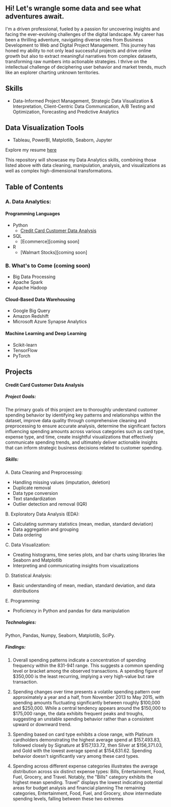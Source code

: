 ## Hi! Let's wrangle some data and see what adventures await.

I'm a driven professional, fueled by a passion for uncovering insights and facing the ever-evolving challenges of the digital landscape. My career has been a thrilling adventure, navigating diverse roles from Business Development to Web and Digital Project Management. This journey has honed my ability to not only lead successful projects and drive online growth but also to extract meaningful narratives from complex datasets, transforming raw numbers into actionable strategies. I thrive on the intellectual challenge of deciphering user behavior and market trends, much like an explorer charting unknown territories.

## Skills
- Data-Informed Project Management, Strategic Data Visualization & Interpretation, Client-Centric Data Communication, A/B Testing and Optimization, Forecasting and Predictive Analytics

## Data Visualization Tools
  - Tableau, PowerBI, Matplotlib, Seaborn, Jupyter
    
Explore my resume [here](link.com) 

This repository will showcase my Data Analytics skills, combining those listed above with data cleaning, manipulation, analysis, and visualizations as well as complex high-dimensional transformations.

## Table of Contents

### A. Data Analytics:
#### Programming Languages
  - Python
    - [Credit Card Customer Data Analysis](https://github.com/mariemckenziex/Data/blob/main/CreditCardDatAnalysis.ipynb)
  - SQL
    - [Ecommerce][coming soon]
  - R
    - [Walmart Stocks][coming soon]

### B. What's to Come (coming soon)
  - Big Data Processing
  - Apache Spark 
  - Apache Hadoop 

#### Cloud-Based Data Warehousing
  - Google Big Query 
  - Amazon Redshift
  - Microsoft Azure Synapse Analytics

#### Machine Learning and Deep Learning
  - Scikit-learn
  - TensorFlow
  - PyTorch

## Projects
#### Credit Card Customer Data Analysis
##### Project Goals:
The primary goals of this project are to thoroughly understand customer spending behavior by identifying key patterns and relationships within the dataset, improve data quality through comprehensive cleaning and preprocessing to ensure accurate analysis, determine the significant factors influencing spending amounts across various categories such as card type, expense type, and time, create insightful visualizations that effectively communicate spending trends, and ultimately deliver actionable insights that can inform strategic business decisions related to customer spending.

##### Skills:
A. Data Cleaning and Preprocessing:
- Handling missing values (imputation, deletion)
- Duplicate removal
- Data type conversion
- Text standardization
- Outlier detection and removal (IQR)
  
B. Exploratory Data Analysis (EDA):
- Calculating summary statistics (mean, median, standard deviation)
- Data aggregation and grouping
- Data ordering

C. Data Visualization:
- Creating histograms, time series plots, and bar charts using libraries like Seaborn and Matplotlib
- Interpreting and communicating insights from visualizations

D. Statistical Analysis:
- Basic understanding of mean, median, standard deviation, and data distributions

E. Programming:
- Proficiency in Python and pandas for data manipulation

##### Technologies:
Python, Pandas, Numpy, Seaborn, Matplotlib, SciPy.

##### Findings:
1. Overall spending patterns indicate a concentration of spending frequency within the 831-941 range. This suggests a common spending level or bracket among the observed transactions. A spending figure of $350,000 is the least recurring, implying a very high-value but rare transaction.

2. Spending changes over time presents a volatile spending pattern over approximately a year and a half, from November 2013 to May 2015, with spending amounts fluctuating significantly between roughly $100,000 and $250,000. While a central tendency appears around the $150,000 to $175,000 range, the data exhibits frequent peaks and troughs, suggesting an unstable spending behavior rather than a consistent upward or downward trend.

3. Spending based on card type exhibits a close range, with Platinum cardholders demonstrating the highest average spend at $157,493.83, followed closely by Signature at $157,133.72, then Silver at $156,371.03, and Gold with the lowest average spend at $154,631.62. Spending behavior doesn't significantly vary among these card types.

4. Spending across different expense categories illustrates the average distribution across six distinct expense types: Bills, Entertainment, Food, Fuel, Grocery, and Travel. Notably, the "Bills" category exhibits the highest mean spending. Travel" displays the lowest indicating potential areas for budget analysis and financial planning
The remaining categories, Entertainment, Food, Fuel, and Grocery, show intermediate spending levels, falling between these two extremes

